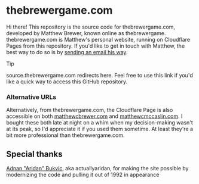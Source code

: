 # thebrewergame.com

Hi there! This repository is the source code for thebrewergame.com, developed by Matthew Brewer, known online as thebrewergame. thebrewergame.com is Matthew's personal website, running on Cloudflare Pages from this repository. If you'd like to get in touch with Matthew, the best way to do so is by [sending an email his way](mailto:hello@thebrewergame.com).

> [!TIP]
> source.thebrewergame.com redirects here. Feel free to use this link if you'd like a quick way to access this GitHub repository.

### Alternative URLs

Alternatively, from thebrewergame.com, the Cloudflare Page is also accessible on both [matthewcbrewer.com](https://matthewcbrewer.com) and [matthewcmccaslin.com](https://matthewcmccaslin.com). I bought these both late at night on a whim when my decision-making wasn't at its peak, so I'd appreciate it if you used them sometime. At least they're a bit more professional than thebrewergame.com.

## Special thanks

[Adnan "Aridan" Bukvic](https://aridan.net/), aka actuallyaridan, for making the site possible by modernizing the code and pulling it out of 1992 in appearance
